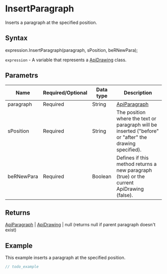 # InsertParagraph

Inserts a paragraph at the specified position.

## Syntax

expression.InsertParagraph(paragraph, sPosition, beRNewPara);

`expression` - A variable that represents a [ApiDrawing](../ApiDrawing.md) class.

## Parametrs

| **Name** | **Required/Optional** | **Data type** | **Description** |
| ------------- | ------------- | ------------- | ------------- |
| paragraph | Required | String | [ApiParagraph](../../ApiParagraph/ApiParagraph.md) | Text or paragraph. |
| sPosition | Required | String | The position where the text or paragraph will be inserted ("before" or "after" the drawing specified). |
| beRNewPara | Required | Boolean | Defines if this method returns a new paragraph (true) or the current ApiDrawing (false). |

## Returns

[ApiParagraph](../../ApiParagraph/ApiParagraph.md) &#124; [ApiDrawing](../ApiDrawing.md) &#124; null (returns null if parent paragraph doesn't exist)

## Example

This example inserts a paragraph at the specified position.

```javascript
// todo_example
```